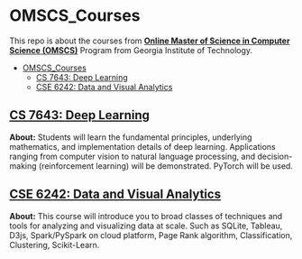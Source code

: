 # OMSCS_Courses

This repo is about the courses from [**Online Master of Science in Computer Science (OMSCS)**](https://omscs.gatech.edu/home) Program from Georgia Institute of Technology.

- [OMSCS_Courses](#omscs_courses)
  - [CS 7643: Deep Learning](#cs-7643-deep-learning)
  - [CSE 6242: Data and Visual Analytics](#cse-6242-data-and-visual-analytics)

## [CS 7643: Deep Learning](https://github.com/ycheng22/OMSCS_Courses/tree/main/CS%207643%20Deep%20Learning)

  **About:** Students will learn the fundamental principles, underlying mathematics, and implementation details of deep learning. Applications ranging from computer vision to natural language processing, and decision-making (reinforcement learning) will be demonstrated. PyTorch will be used. 
## [CSE 6242: Data and Visual Analytics](https://github.com/ycheng22/OMSCS_Courses/tree/main/CSE%206242%20Data%20and%20Visual%20Analytics)

  **About:** This course will introduce you to broad classes of techniques and tools for analyzing and visualizing data at scale. Such as SQLite, Tableau, D3js, Spark/PySpark on cloud platform, Page Rank algorithm, Classification, Clustering, Scikit-Learn.
